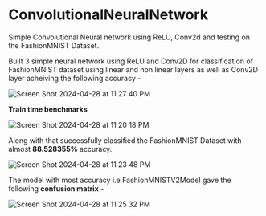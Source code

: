 # ConvolutionalNeuralNetwork
Simple Convolutional Neural network using ReLU, Conv2d and testing on the FashionMNIST Dataset. 

Built 3 simple neural network using ReLU and Conv2D for classification of FashionMNIST dataset using linear and non linear layers as well as Conv2D layer acheiving the following accuracy -

![Screen Shot 2024-04-28 at 11 27 40 PM](https://github.com/Prathmesh234/ConvolutionalNeuralNetwork/assets/71340361/72f57b70-8f18-4365-a9ff-eb2cd66544a0)



**Train time benchmarks**

![Screen Shot 2024-04-28 at 11 20 18 PM](https://github.com/Prathmesh234/ConvolutionalNeuralNetwork/assets/71340361/dce6af66-cd1b-487e-a979-cdad339f06fc)

Along with that successfully classified the FashionMNIST Dataset with almost **88.528355%** accuracy. 

![Screen Shot 2024-04-28 at 11 23 48 PM](https://github.com/Prathmesh234/ConvolutionalNeuralNetwork/assets/71340361/fa9cd3cb-1256-4573-88d1-37d539387bbc)

The model with most accuracy i.e FashionMNISTV2Model gave the following **confusion matrix** - 


![Screen Shot 2024-04-28 at 11 25 32 PM](https://github.com/Prathmesh234/ConvolutionalNeuralNetwork/assets/71340361/749054c8-3c3d-44fc-be3b-5c095c2abd24)
